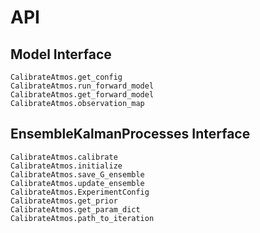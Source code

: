 # API

## Model Interface
```@docs
CalibrateAtmos.get_config
CalibrateAtmos.run_forward_model
CalibrateAtmos.get_forward_model
CalibrateAtmos.observation_map
```

## EnsembleKalmanProcesses Interface
```@docs
CalibrateAtmos.calibrate
CalibrateAtmos.initialize
CalibrateAtmos.save_G_ensemble
CalibrateAtmos.update_ensemble
CalibrateAtmos.ExperimentConfig
CalibrateAtmos.get_prior
CalibrateAtmos.get_param_dict
CalibrateAtmos.path_to_iteration
```
